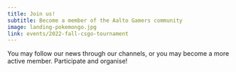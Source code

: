 ```yaml
---
title: Join us!
subtitle: Become a member of the Aalto Gamers community
image: landing-pokemongo.jpg
link: events/2022-fall-csgo-tournament
---
```


You may follow our news through our channels, or you may become a more active member. Participate and organise!
